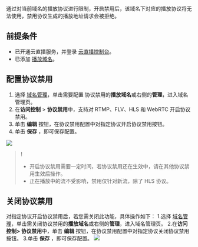 通过对当前域名的播放协议进行限制，开启禁用后，该域名下对应的播放协议将无法使用，禁用协议生成的播放地址请求会被拒绝。

## 前提条件
- 已开通云直播服务，并登录 [云直播控制台](https://console.cloud.tencent.com/live/livestat)。
- 已添加 [播放域名](https://cloud.tencent.com/document/product/267/20381)。


## 配置协议禁用
1. 选择 [域名管理](https://console.cloud.tencent.com/live/domainmanage)，单击需要配置 协议禁用的**播放域名**或右侧的**管理**，进入域名管理页。
2. 在**访问控制** > **协议禁用**中，支持对 RTMP、FLV、HLS 和 WebRTC 开启协议禁用。
3. 单击 **编辑** 按钮，在协议禁用配置中对指定协议开启协议禁用按钮。
4. 单击 **保存** ，即可保存配置。

![](https://qcloudimg.tencent-cloud.cn/raw/cdcdbd49fcd9cc3ac7c8fea9c13a7046.png)

>!
>- 开启协议禁用需要一定时间，若协议禁用还在生效中，请在其他协议禁用生效后操作。
>- 正在播放中的流不受影响，禁用仅针对新流，除了 HLS 协议。



## 关闭协议禁用
对指定协议开启协议禁用后，若您需关闭此功能，具体操作如下：
1.选择 [域名管理](https://console.cloud.tencent.com/live/domainmanage)，单击需关闭协议禁用的**播放域名**或右侧的**管理**，进入域名管理页。
2.在**访问控制> 协议禁用**中，单击 **编辑** 按钮，在协议禁用配置中对指定协议关闭协议禁用按钮。
3.单击 **保存** ，即可保存配置。
![](https://qcloudimg.tencent-cloud.cn/raw/0bfaa3a0f23645d594d55f35e22c184e.png)
